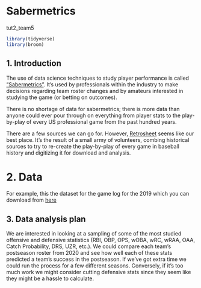 Sabermetrics
================
tut2\_team5

``` r
library(tidyverse)
library(broom)
```

## 1\. Introduction

The use of data science techniques to study player performance is called
[“Sabermetrics”](https://en.wikipedia.org/wiki/Sabermetrics). It’s used
by professionals within the industry to make decisions regarding team
roster changes and by amateurs interested in studying the game (or
betting on outcomes).

There is no shortage of data for sabermetrics; there is more data than
anyone could ever pour through on everything from player stats to the
play-by-play of every US professional game from the past hundred years.

There are a few sources we can go for. However,
[Retrosheet](retrosheet.org) seems like our best place. It’s the result
of a small army of volunteers, combing historical sources to try to
re-create the play-by-play of every game in baseball history and
digitizing it for download and analysis.

# 2\. Data

For example, this the dataset for the game log for the 2019 which you
can download from [here]()

## 3\. Data analysis plan

We are interested in looking at a sampling of some of the most studied
offensive and defensive statistics (RBI, OBP, OPS, wOBA, wRC, wRAA, OAA,
Catch Probability, DRS, UZR, etc.). We could compare each team’s
postseason roster from 2020 and see how well each of these stats
predicted a team’s success in the postseason. If we’ve got extra time we
could run the process for a few different seasons. Conversely, if it’s
too much work we might consider cutting defensive stats since they seem
like they might be a hassle to calculate.
